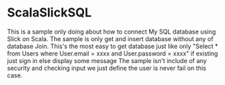 # ScalaSlickSQL
This is a sample only doing about how to connect My SQL database using Slick on Scala.
The sample is only get and insert database without any of database Join.
This's the most easy to get database just like only "Select * from Users where User.email = xxxx and User.password = xxxx" if existing just sign in else display some message
The sample isn't include of any security and checking input we just define the user is never fail on this case.